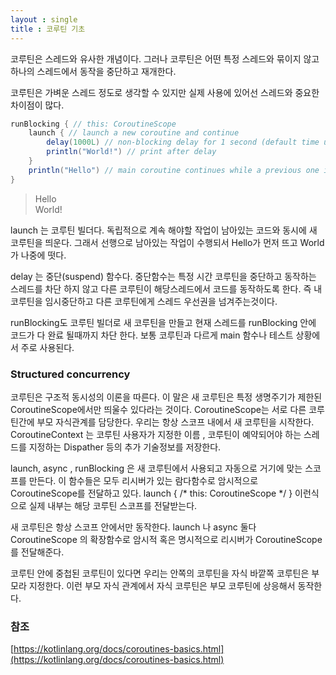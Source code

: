 ```yaml
---
layout : single
title : 코루틴 기초
---
```


코루틴은 스레드와 유사한 개념이다. 그러나 코루틴은 어떤 특정 스레드와 묶이지 않고 
하나의 스레드에서 동작을 중단하고 재개한다. 

코루틴은 가벼운 스레드 정도로 생각할 수 있지만 실제 사용에 있어선 
스레드와 중요한 차이점이 많다.

```java
runBlocking { // this: CoroutineScope
    launch { // launch a new coroutine and continue
        delay(1000L) // non-blocking delay for 1 second (default time unit is ms)
        println("World!") // print after delay
    }
    println("Hello") // main coroutine continues while a previous one is delayed
}
```
> Hello  
World!

launch 는 코루틴 빌더다. 독립적으로 계속 해야할 작업이 남아있는 코드와 동시에 새 코루틴을 띄운다. 
그래서 선행으로 남아있는 작업이 수행되서 Hello가 먼저 뜨고 World가 나중에 떳다.

delay 는 중단(suspend) 함수다. 중단함수는 특정 시간 코루틴을 중단하고 동작하는 스레드를 차단 하지
않고 다른 코루틴이 해당스레드에서 코드를 동작하도록 한다. 즉 내 코루틴을 임시중단하고 다른 코루틴에게
스레드 우선권을 넘겨주는것이다.

runBlocking도 코루틴 빌더로 새 코루틴을 만들고 현재 스레드를 runBlocking 안에 코드가 다 완료 될때까지
차단 한다. 보통 코루틴과 다르게 main 함수나 테스트 상황에서 주로 사용된다. 

### Structured concurrency

코루틴은 구조적 동시성의 이론을 따른다. 이 말은 새 코루틴은 특정 생명주기가 제한된 CoroutineScope에서만 띄울수 있다라는 것이다.  CoroutineScope는 서로 다른 코루틴간에 부모 자식관계를 담당한다. 우리는 항상
스코프 내에서 새 코루틴을 시작한다. CoroutineContext 는 코루틴 사용자가 지정한 이름 , 코루틴이 예약되어야 하는 스레드를 지정하는 Dispather 등의 추가 기술정보를 저장한다.

launch, async , runBlocking 은 새 코루틴에서 사용되고 자동으로 거기에 맞는 스코프를 만든다.
이 함수들은 모두 리시버가 있는 람다함수로 암시적으로 CoroutineScope를 전달하고 있다.
launch { /* this: CoroutineScope */ } 이런식으로 실제 내부는 해당 코루틴 스코프를 전달받는다.

새 코루틴은 항상 스코프 안에서만 동작한다. launch 나 async 둘다 CoroutineScope 의 확장함수로 
암시적 혹은 명시적으로 리시버가 CoroutineScope를 전달해준다. 

코루틴 안에 중첩된 코루틴이 있다면 우리는 안쪽의 코루틴을 자식 바깥쪽 코루틴은 부모라 지정한다.
이런 부모 자식 관계에서 자식 코루틴은 부모 코루틴에 상응해서 동작한다.




### 참조

[https://kotlinlang.org/docs/coroutines-basics.html](https://kotlinlang.org/docs/coroutines-basics.html)